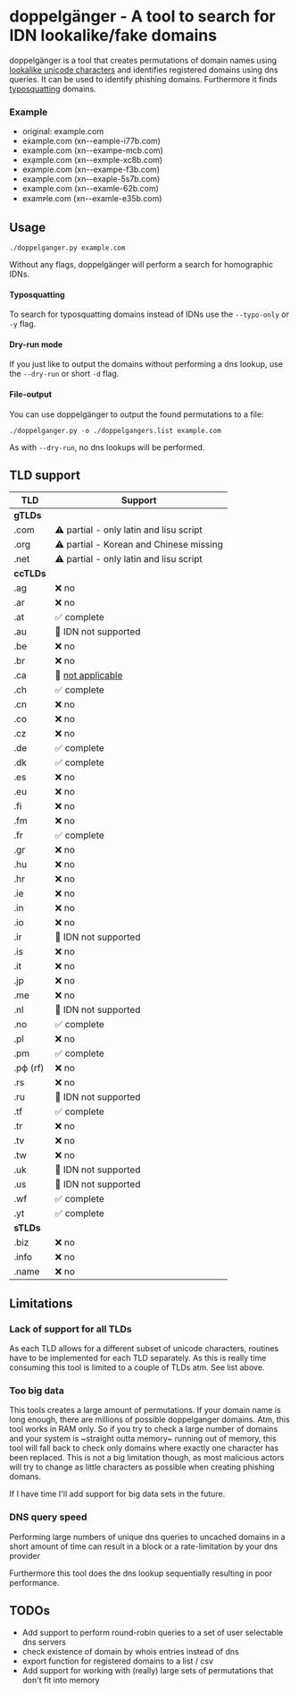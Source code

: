 # doppelgänger - A tool to search for IDN lookalike/fake domains

doppelgänger is a tool that creates permutations of domain names using [lookalike unicode characters](https://en.wikipedia.org/wiki/IDN_homograph_attack) and identifies registered domains using dns queries. 
It can be used to identify phishing domains. Furthermore it finds [typosquatting](https://en.wikipedia.org/wiki/Typosquatting) domains.

### Example

* original: example.com
* eẋample.com (xn--eample-i77b.com)
* exampĺe.com (xn--exampe-mcb.com)
* exạmple.com (xn--exmple-xc8b.com)
* exampǀe.com (xn--exampe-f3b.com)
* exaṃple.com (xn--exaple-5s7b.com)
* examƿle.com (xn--examle-62b.com)
* examᴘle.com (xn--examle-e35b.com)

## Usage

```
./doppelganger.py example.com
```

Without any flags, doppelgänger will perform a search for homographic IDNs.

#### Typosquatting

To search for typosquatting domains instead of IDNs use the `--typo-only` or `-y` flag.

#### Dry-run mode 

If you just like to output the domains without performing a dns lookup, use the `--dry-run` or short `-d` flag.

#### File-output

You can use doppelgänger to output the found permutations to a file:
```
./doppelganger.py -o ./doppelgangers.list example.com
```
As with `--dry-run`, no dns lookups will be performed.

## TLD support

| TLD   | Support      |
|-------|--------------|
| **gTLDs** |
| .com  | :warning: partial - only latin and lisu script |
| .org  | :warning: partial - Korean and Chinese missing |
| .net  | :warning: partial - only latin and lisu script |
| **ccTLDs** |
| .ag | :x: no |
| .ar | :x: no |
| .at  | :white_check_mark: complete |
| .au | :large_blue_circle: IDN not supported |
| .be| :x: no |
| .br | :x: no |
| .ca | :large_blue_circle: [not applicable](https://cira.ca/assets/Documents/Legal/IDN/faq.pdf) |
| .ch | :white_check_mark: complete |
| .cn | :x: no |
| .co | :x: no |
| .cz | :x: no |
| .de | :white_check_mark: complete |
| .dk | :white_check_mark: complete |
| .es | :x: no |
| .eu | :x: no |
| .fi | :x: no |
| .fm | :x: no |
| .fr | :white_check_mark: complete |
| .gr | :x: no |
| .hu | :x: no |
| .hr | :x: no |
| .ie | :x: no |
| .in | :x: no |
| .io | :x: no |
| .ir | :large_blue_circle: IDN not supported |
| .is | :x: no |
| .it | :x: no |
| .jp | :x: no |
| .me | :x: no |
| .nl | :large_blue_circle: IDN not supported |
| .no | :white_check_mark: complete |
| .pl | :x: no |
| .pm | :white_check_mark: complete |
| .рф (rf) | :x: no |
| .rs | :x: no |
| .ru | :large_blue_circle: IDN not supported |
| .tf | :white_check_mark: complete |
| .tr | :x: no |
| .tv | :x: no |
| .tw | :x: no |
| .uk | :large_blue_circle: IDN not supported |
| .us | :large_blue_circle: IDN not supported |
| .wf | :white_check_mark: complete |
| .yt | :white_check_mark: complete |
| **sTLDs** |
| .biz | :x: no |
| .info | :x: no |
| .name | :x: no |

## Limitations

### Lack of support for all TLDs

As each TLD allows for a different subset of unicode characters, routines have to be 
implemented for each TLD separately. As this is really time consuming this tool is limited 
to a couple of TLDs atm. See list above.

### Too big data

This tools creates a large amount of permutations. 
If your domain name is long enough, there are millions of possible doppelganger domains. Atm, this tool works in RAM only. 
So if you try to check a large number of domains and your system is ~straight outta memory~ running out of memory, this tool will fall back to check only domains where exactly one character has been replaced.
This is not a big limitation though, as most malicious actors will try to change as little characters as possible when creating phishing domans. 

If I have time I'll add support for big data sets in the future.

### DNS query speed

Performing large numbers of unique dns queries to uncached domains in a short amount 
of time can result in a block or a rate-limitation by your dns provider

Furthermore this tool does the dns lookup sequentially resulting in poor performance.


## TODOs

* Add support to perform round-robin queries to a set of user selectable dns servers
* check existence of domain by whois entries instead of dns
* export function for registered domains to a list / csv
* Add support for working with (really) large sets of permutations that don't fit 
into memory

